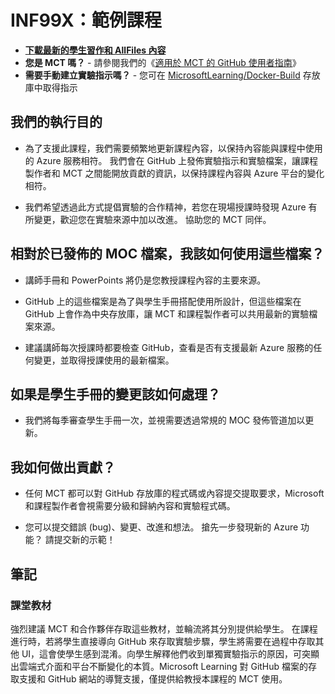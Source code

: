 ﻿# INF99X：範例課程

- **[下載最新的學生習作和 AllFiles 內容](../../releases/latest)**
- **您是 MCT 嗎？** - 請參閱我們的《[適用於 MCT 的 GitHub 使用者指南](https://microsoftlearning.github.io/MCT-User-Guide/)》
- **需要手動建立實驗指示嗎？** - 您可在 [MicrosoftLearning/Docker-Build](https://github.com/MicrosoftLearning/Docker-Build) 存放庫中取得指示

## 我們的執行目的

- 為了支援此課程，我們需要頻繁地更新課程內容，以保持內容能與課程中使用的 Azure 服務相符。  我們會在 GitHub 上發佈實驗指示和實驗檔案，讓課程製作者和 MCT 之間能開放貢獻的資訊，以保持課程內容與 Azure 平台的變化相符。

- 我們希望透過此方式提倡實驗的合作精神，若您在現場授課時發現 Azure 有所變更，歡迎您在實驗來源中加以改進。  協助您的 MCT 同伴。

## 相對於已發佈的 MOC 檔案，我該如何使用這些檔案？

- 講師手冊和 PowerPoints 將仍是您教授課程內容的主要來源。

- GitHub 上的這些檔案是為了與學生手冊搭配使用所設計，但這些檔案在 GitHub 上會作為中央存放庫，讓 MCT 和課程製作者可以共用最新的實驗檔案來源。

- 建議講師每次授課時都要檢查 GitHub，查看是否有支援最新 Azure 服務的任何變更，並取得授課使用的最新檔案。

## 如果是學生手冊的變更該如何處理？

- 我們將每季審查學生手冊一次，並視需要透過常規的 MOC 發佈管道加以更新。

## 我如何做出貢獻？

- 任何 MCT 都可以對 GitHub 存放庫的程式碼或內容提交提取要求，Microsoft 和課程製作者會視需要分級和歸納內容和實驗程式碼。

- 您可以提交錯誤 (bug)、變更、改進和想法。  搶先一步發現新的 Azure 功能？  請提交新的示範！

## 筆記

### 課堂教材

強烈建議 MCT 和合作夥伴存取這些教材，並輪流將其分別提供給學生。  在課程進行時，若將學生直接導向 GitHub 來存取實驗步驟，學生將需要在過程中存取其他 UI，這會使學生感到混淆。向學生解釋他們收到單獨實驗指示的原因，可突顯出雲端式介面和平台不斷變化的本質。Microsoft Learning 對 GitHub 檔案的存取支援和 GitHub 網站的導覽支援，僅提供給教授本課程的 MCT 使用。
